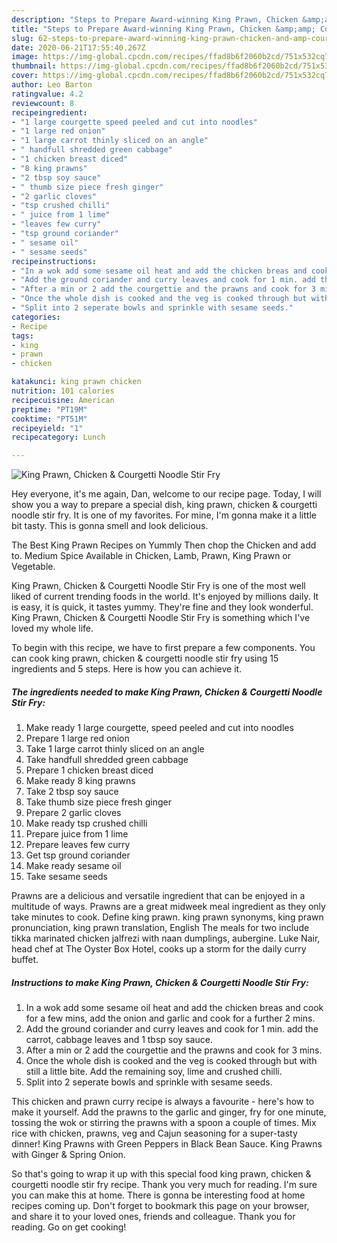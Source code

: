 ```yaml
---
description: "Steps to Prepare Award-winning King Prawn, Chicken &amp;amp; Courgetti Noodle Stir Fry"
title: "Steps to Prepare Award-winning King Prawn, Chicken &amp;amp; Courgetti Noodle Stir Fry"
slug: 62-steps-to-prepare-award-winning-king-prawn-chicken-and-amp-courgetti-noodle-stir-fry
date: 2020-06-21T17:55:40.267Z
image: https://img-global.cpcdn.com/recipes/ffad8b6f2060b2cd/751x532cq70/king-prawn-chicken-courgetti-noodle-stir-fry-recipe-main-photo.jpg
thumbnail: https://img-global.cpcdn.com/recipes/ffad8b6f2060b2cd/751x532cq70/king-prawn-chicken-courgetti-noodle-stir-fry-recipe-main-photo.jpg
cover: https://img-global.cpcdn.com/recipes/ffad8b6f2060b2cd/751x532cq70/king-prawn-chicken-courgetti-noodle-stir-fry-recipe-main-photo.jpg
author: Leo Barton
ratingvalue: 4.2
reviewcount: 8
recipeingredient:
- "1 large courgette speed peeled and cut into noodles"
- "1 large red onion"
- "1 large carrot thinly sliced on an angle"
- " handfull shredded green cabbage"
- "1 chicken breast diced"
- "8 king prawns"
- "2 tbsp soy sauce"
- " thumb size piece fresh ginger"
- "2 garlic cloves"
- "tsp crushed chilli"
- " juice from 1 lime"
- "leaves few curry"
- "tsp ground coriander"
- " sesame oil"
- " sesame seeds"
recipeinstructions:
- "In a wok add some sesame oil heat and add the chicken breas and cook for a few mins, add the onion and garlic and cook for a further 2 mins."
- "Add the ground coriander and curry leaves and cook for 1 min. add the carrot, cabbage leaves and 1 tbsp soy sauce."
- "After a min or 2 add the courgettie and the prawns and cook for 3 mins."
- "Once the whole dish is cooked and the veg is cooked through but with still a little bite. Add the remaining soy, lime and crushed chilli."
- "Split into 2 seperate bowls and sprinkle with sesame seeds."
categories:
- Recipe
tags:
- king
- prawn
- chicken

katakunci: king prawn chicken 
nutrition: 101 calories
recipecuisine: American
preptime: "PT19M"
cooktime: "PT51M"
recipeyield: "1"
recipecategory: Lunch

---
```



![King Prawn, Chicken &amp; Courgetti Noodle Stir Fry](https://img-global.cpcdn.com/recipes/ffad8b6f2060b2cd/751x532cq70/king-prawn-chicken-courgetti-noodle-stir-fry-recipe-main-photo.jpg)

Hey everyone, it's me again, Dan, welcome to our recipe page. Today, I will show you a way to prepare a special dish, king prawn, chicken &amp; courgetti noodle stir fry. It is one of my favorites. For mine, I'm gonna make it a little bit tasty. This is gonna smell and look delicious.

The Best King Prawn Recipes on Yummly Then chop the Chicken and add to. Medium Spice Available in Chicken, Lamb, Prawn, King Prawn or Vegetable.

King Prawn, Chicken &amp; Courgetti Noodle Stir Fry is one of the most well liked of current trending foods in the world. It's enjoyed by millions daily. It is easy, it is quick, it tastes yummy. They're fine and they look wonderful. King Prawn, Chicken &amp; Courgetti Noodle Stir Fry is something which I've loved my whole life.


To begin with this recipe, we have to first prepare a few components. You can cook king prawn, chicken &amp; courgetti noodle stir fry using 15 ingredients and 5 steps. Here is how you can achieve it.

<!--inarticleads1-->

##### The ingredients needed to make King Prawn, Chicken &amp; Courgetti Noodle Stir Fry:

1. Make ready 1 large courgette, speed peeled and cut into noodles
1. Prepare 1 large red onion
1. Take 1 large carrot thinly sliced on an angle
1. Take  handfull shredded green cabbage
1. Prepare 1 chicken breast diced
1. Make ready 8 king prawns
1. Take 2 tbsp soy sauce
1. Take  thumb size piece fresh ginger
1. Prepare 2 garlic cloves
1. Make ready tsp crushed chilli
1. Prepare  juice from 1 lime
1. Prepare leaves few curry
1. Get tsp ground coriander
1. Make ready  sesame oil
1. Take  sesame seeds


Prawns are a delicious and versatile ingredient that can be enjoyed in a multitude of ways. Prawns are a great midweek meal ingredient as they only take minutes to cook. Define king prawn. king prawn synonyms, king prawn pronunciation, king prawn translation, English The meals for two include tikka marinated chicken jalfrezi with naan dumplings, aubergine. Luke Nair, head chef at The Oyster Box Hotel, cooks up a storm for the daily curry buffet. 

<!--inarticleads2-->

##### Instructions to make King Prawn, Chicken &amp; Courgetti Noodle Stir Fry:

1. In a wok add some sesame oil heat and add the chicken breas and cook for a few mins, add the onion and garlic and cook for a further 2 mins.
1. Add the ground coriander and curry leaves and cook for 1 min. add the carrot, cabbage leaves and 1 tbsp soy sauce.
1. After a min or 2 add the courgettie and the prawns and cook for 3 mins.
1. Once the whole dish is cooked and the veg is cooked through but with still a little bite. Add the remaining soy, lime and crushed chilli.
1. Split into 2 seperate bowls and sprinkle with sesame seeds.


This chicken and prawn curry recipe is always a favourite - here&#39;s how to make it yourself. Add the prawns to the garlic and ginger, fry for one minute, tossing the wok or stirring the prawns with a spoon a couple of times. Mix rice with chicken, prawns, veg and Cajun seasoning for a super-tasty dinner! King Prawns with Green Peppers in Black Bean Sauce. King Prawns with Ginger &amp; Spring Onion. 

So that's going to wrap it up with this special food king prawn, chicken &amp; courgetti noodle stir fry recipe. Thank you very much for reading. I'm sure you can make this at home. There is gonna be interesting food at home recipes coming up. Don't forget to bookmark this page on your browser, and share it to your loved ones, friends and colleague. Thank you for reading. Go on get cooking!
